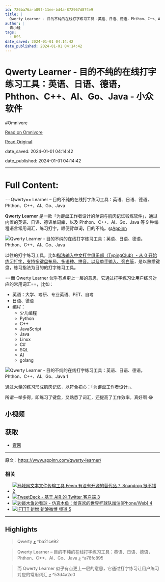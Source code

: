 ```yaml
---
id: 726ba76a-a89f-11ee-bd4a-872967d874e9
title: |
  Qwerty Learner - 目的不纯的在线打字练习工具：英语、日语、德语，Phthon、C++、AI、Go、Java - 小众软件
author: |
  青小蛙
tags:
  - RSS
date_saved: 2024-01-01 04:14:42
date_published: 2024-01-01 04:14:42
---
```


# Qwerty Learner - 目的不纯的在线打字练习工具：英语、日语、德语，Phthon、C++、AI、Go、Java - 小众软件
#Omnivore

[Read on Omnivore](https://omnivore.app/me/qwerty-learner-phthon-c-ai-go-java-18cc4f33ff8)

[Read Original](https://www.appinn.com/qwerty-learner/)

date_saved: 2024-01-01 04:14:42

date_published: 2024-01-01 04:14:42

--- 

# Full Content: 

==Qwerty== Learner – 目的不纯的在线打字练习工具：英语、日语、德语，Phthon、C++、AI、Go、Java

**Qwerty Learner** 是一款「为键盘工作者设计的单词与肌肉记忆锻炼软件」，通过内置的英语、日语、德语单词库，以及 Phthon、C++、AI、Go、Java 等 9 种编程语言常用词汇，练习打字，顺便背单词，目的不纯。@[Appinn](https://www.appinn.com/qwerty-learner/)

![Qwerty Learner - 目的不纯的在线打字练习工具：英语、日语、德语，Phthon、C++、AI、Go、Java](https://proxy-prod.omnivore-image-cache.app/1608x700,sX4XATeeIdzFKRQSGg2XmpHtoqea6cQj3zvDoJSWdORo/https://www.appinn.com/wp-content/uploads/2024/01/Appinn-feature-images-16.jpg "Qwerty Learner - 目的不纯的在线打字练习工具：英语、日语、德语，Phthon、C++、AI、Go、Java 1")

以往的打字练习工具，比如[指法输入中文打字俱乐部（TypingClub）- 从 0 开始练习打字，支持多键盘布局、多语种、拼音，以及单手输入、旁白等](https://www.appinn.com/typingclub-da-zi/)，是以熟悉键盘，练习指法为目的的打字练习工具。

==而 Qwerty Learner 似乎有点更上一层的意思，它通过打字练习让用户练习对应的常用词汇==，比如：

* 英语：大学、考研、专业英语、PET、自考
* 日语、德语
* 编程：  
   * 少儿编程  
   * Python  
   * C++  
   * JavaScript  
   * Java  
   * Linux  
   * C#  
   * SQL  
   * AI  
   * golang

![Qwerty Learner - 目的不纯的在线打字练习工具：英语、日语、德语，Phthon、C++、AI、Go、Java 1](https://proxy-prod.omnivore-image-cache.app/1288x852,seavjCJGsfFEBXNv9eqYpSQYj4NWQPmtwfDQJ3OnRpIw/https://www.appinn.com/wp-content/uploads/2024/01/Appinn-2024-01-01-16.33.21@2x.jpg "Qwerty Learner - 目的不纯的在线打字练习工具：英语、日语、德语，Phthon、C++、AI、Go、Java 2")

通过大量的练习形成肌肉记忆，以符合初心：「为键盘工作者设计」。

所谓一举多得，即练习了键盘，又熟悉了词汇，还提高了工作效率，真好啊 😂

## 小视频

## 获取

* [官网](https://kutt.appinn.com/NCphxE)

---

原文：https://www.appinn.com/qwerty-learner/

### 相关

* [ ![局域网文本文件传输工具 Feem 有没有开源的替代品？ Snapdrop 挺不错 2](https://proxy-prod.omnivore-image-cache.app/115x115,sBLeluHoNZEbGR_SlR5gcsFQMLrZFZqnLdAPbSqhAvFw/https://www.appinn.com/wp-content/uploads/2020/07/snapdrop.jpgo_-115x115.jpg "局域网文本文件传输工具 Feem 有没有开源的替代品？ Snapdrop 挺不错 3") ](https://www.appinn.com/snapdrop/ "局域网文本\文件传输工具 Feem 有没有开源的替代品？  Snapdrop 挺不错")
* [ ![TweetDeck - 基于 AIR 的 Twitter 客户端 3](https://proxy-prod.omnivore-image-cache.app/115x115,sMIfYbKm2VTp3gGevu38nPXb99lETghOqJl9CvKGvg1c/https://www.appinn.com/wp-content/uploads/medium-252-115x115.jpg "TweetDeck - 基于 AIR 的 Twitter 客户端 4") ](https://www.appinn.com/adobe-air-tweetdeck-twitter-client/ "TweetDeck – 基于 AIR 的 Twitter 客户端")
* [ ![边敲木鱼边看球 - 仿真木鱼：给喜欢的世界杯球队加油[iPhone/Web] 4](https://proxy-prod.omnivore-image-cache.app/115x115,sYBgBF6lSWccBEq118i7mM_7qfTz7GY1pZ66e5CKIeMU/https://www.appinn.com/wp-content/uploads/2022/12/muyu.jpgo_-115x115.jpg "边敲木鱼边看球 - 仿真木鱼：给喜欢的世界杯球队加油[iPhone/Web] 5") ](https://www.appinn.com/muyu-shijiebei/ "边敲木鱼边看球 – 仿真木鱼：给喜欢的世界杯球队加油[iPhone/Web]")
* [ ![IFTTT 新增 新浪微博 频道 5](https://proxy-prod.omnivore-image-cache.app/115x115,sRtYbtzEeet-vqGy5LCY_UAXNdA1rBvA1ty4mvujNM78/https://www.appinn.com/wp-content/uploads/2019/05/2014-10-09-12-03-36.pngo_-115x115.png "IFTTT 新增 新浪微博 频道 6") ](https://www.appinn.com/ifttt-add-the-sina-weibo-channel/ "IFTTT 新增 新浪微博 频道")

---

## Highlights

> Qwerty [⤴️](https://omnivore.app/me/qwerty-learner-phthon-c-ai-go-java-18cc4f33ff8#ba21ce92-3d7e-4d21-9912-6fd7fa490fb2)  ^ba21ce92

> Qwerty Learner – 目的不纯的在线打字练习工具：英语、日语、德语，Phthon、C++、AI、Go、Java [⤴️](https://omnivore.app/me/qwerty-learner-phthon-c-ai-go-java-18cc4f33ff8#a78fc895-e45c-4543-be53-2c3806a82894)  ^a78fc895

> 而 Qwerty Learner 似乎有点更上一层的意思，它通过打字练习让用户练习对应的常用词汇 [⤴️](https://omnivore.app/me/qwerty-learner-phthon-c-ai-go-java-18cc4f33ff8#53d4a2c0-31cb-4438-a4fb-52293758e85b)  ^53d4a2c0

